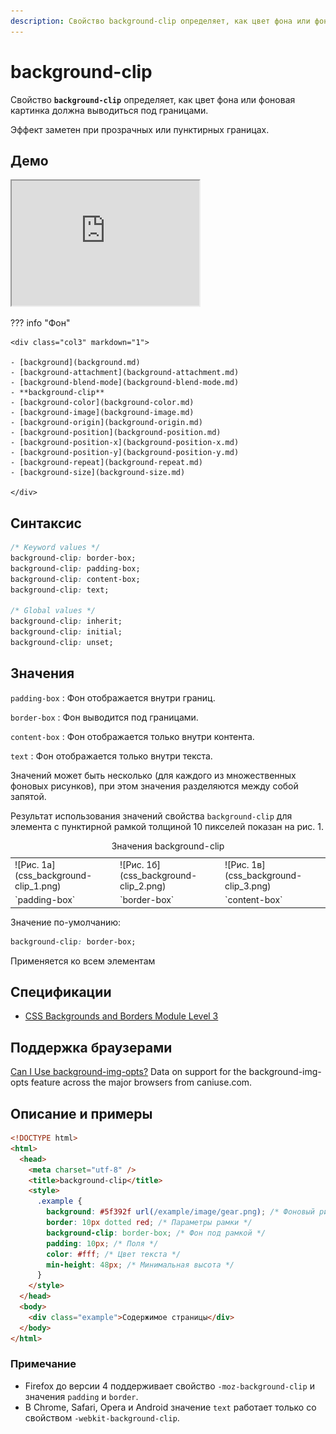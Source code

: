 ```yaml
---
description: Свойство background-clip определяет, как цвет фона или фоновая картинка должна выводиться под границами
---
```


# background-clip

Свойство **`background-clip`** определяет, как цвет фона или фоновая картинка должна выводиться под границами.

Эффект заметен при прозрачных или пунктирных границах.

## Демо

<iframe class="interactive is-default-height" height="200" src="https://interactive-examples.mdn.mozilla.net/pages/css/background-clip.html" title="MDN Web Docs Interactive Example" loading="lazy" data-readystate="complete"></iframe>

??? info "Фон"

    <div class="col3" markdown="1">

    - [background](background.md)
    - [background-attachment](background-attachment.md)
    - [background-blend-mode](background-blend-mode.md)
    - **background-clip**
    - [background-color](background-color.md)
    - [background-image](background-image.md)
    - [background-origin](background-origin.md)
    - [background-position](background-position.md)
    - [background-position-x](background-position-x.md)
    - [background-position-y](background-position-y.md)
    - [background-repeat](background-repeat.md)
    - [background-size](background-size.md)

    </div>

## Синтаксис

```css
/* Keyword values */
background-clip: border-box;
background-clip: padding-box;
background-clip: content-box;
background-clip: text;

/* Global values */
background-clip: inherit;
background-clip: initial;
background-clip: unset;
```

## Значения

`padding-box`
: Фон отображается внутри границ.

`border-box`
: Фон выводится под границами.

`content-box`
: Фон отображается только внутри контента.

`text`
: Фон отображается только внутри текста.

Значений может быть несколько (для каждого из множественных фоновых рисунков), при этом значения разделяются между собой запятой.

Результат использования значений свойства `background-clip` для элемента с пунктирной рамкой толщиной 10 пикселей показан на рис. 1.

<table markdown="1">
<caption>Значения background-clip</caption>
<tr>
<td>![Рис. 1а](css_background-clip_1.png)</td>
<td>![Рис. 1б](css_background-clip_2.png)</td>
<td>![Рис. 1в](css_background-clip_3.png)</td>
</tr>
<tr><td>`padding-box`</td><td>`border-box`</td><td>`content-box`</td></tr>
</table>

Значение по-умолчанию:

```css
background-clip: border-box;
```

Применяется ко всем элементам

## Спецификации

- [CSS Backgrounds and Borders Module Level 3](http://dev.w3.org/csswg/css3-background/#the-background-clip)

## Поддержка браузерами

<p class="ciu_embed" data-feature="background-img-opts" data-periods="future_1,current,past_1,past_2">
  <a href="http://caniuse.com/#feat=background-img-opts">Can I Use background-img-opts?</a> Data on support for the background-img-opts feature across the major browsers from caniuse.com.
</p>

## Описание и примеры

```html
<!DOCTYPE html>
<html>
  <head>
    <meta charset="utf-8" />
    <title>background-clip</title>
    <style>
      .example {
        background: #5f392f url(/example/image/gear.png); /* Фоновый рисунок */
        border: 10px dotted red; /* Параметры рамки */
        background-clip: border-box; /* Фон под рамкой */
        padding: 10px; /* Поля */
        color: #fff; /* Цвет текста */
        min-height: 48px; /* Минимальная высота */
      }
    </style>
  </head>
  <body>
    <div class="example">Содержимое страницы</div>
  </body>
</html>
```

### Примечание

- Firefox до версии 4 поддерживает свойство `-moz-background-clip` и значения `padding` и `border`.
- В Chrome, Safari, Opera и Android значение `text` работает только со свойством `-webkit-background-clip`.
